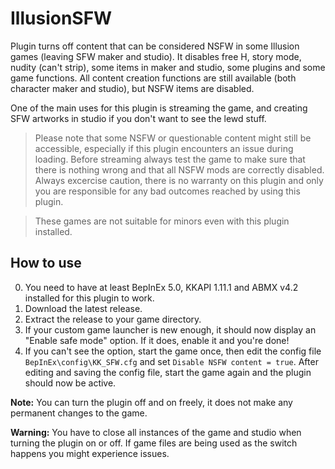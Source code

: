 # IllusionSFW
Plugin turns off content that can be considered NSFW in some Illusion games (leaving SFW maker and studio). It disables free H, story mode, nudity (can't strip), some items in maker and studio, some plugins and some game functions. All content creation functions are still available (both character maker and studio), but NSFW items are disabled.

One of the main uses for this plugin is streaming the game, and creating SFW artworks in studio if you don't want to see the lewd stuff.

> Please note that some NSFW or questionable content might still be accessible, especially if this plugin encounters an issue during loading. Before streaming always test the game to make sure that there is nothing wrong and that all NSFW mods are correctly disabled. Always excercise caution, there is no warranty on this plugin and only you are responsible for any bad outcomes reached by using this plugin.

> These games are not suitable for minors even with this plugin installed.

## How to use
0. You need to have at least BepInEx 5.0, KKAPI 1.11.1 and ABMX v4.2 installed for this plugin to work.
1. Download the latest release.
2. Extract the release to your game directory.
3. If your custom game launcher is new enough, it should now display an "Enable safe mode" option. If it does, enable it and you're done!
4. If you can't see the option, start the game once, then edit the config file `BepInEx\config\KK_SFW.cfg` and set `Disable NSFW content = true`. After editing and saving the config file, start the game again and the plugin should now be active.

**Note:** You can turn the plugin off and on freely, it does not make any permanent changes to the game.

**Warning:** You have to close all instances of the game and studio when turning the plugin on or off. If game files are being used as the switch happens you might experience issues.
